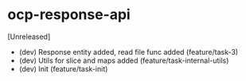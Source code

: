 # ocp-response-api

[Unreleased]

- (dev) Response entity added, read file func added (feature/task-3)
- (dev) Utils for slice and maps added (feature/task-internal-utils)
- (dev) Init (feature/task-init)
